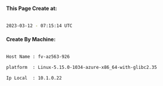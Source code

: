 
   
#### This Page Create at:

```bash

2023-03-12 - 07:15:14 UTC

```

#### Create By Machine:

```bash

Host Name : fv-az563-926

platform  : Linux-5.15.0-1034-azure-x86_64-with-glibc2.35

Ip Local  : 10.1.0.22

```

